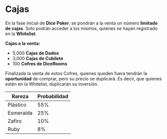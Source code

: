 # Cajas

En la fase inicial de **Dice Poker**, se pondrán a la venta un número **limitado** **de cajas**. Solo podrán acceder a los mismos, quienes se hayan registrado en la **Whitelist**.

**Cajas a la venta:**

- 5,000 **Cajas de Dados**
- 3,000 **Cajas de Cubilete**
- 100 **Cofres de DiceRooms**

Finalizada la venta de estos Cofres, quienes queden fuera tendrán la **oportunidad** de comprar, pero su precio se duplicará. Es decir, que quienes estén en la Whitelist, duplicarán su inversión.

| Rareza | Probabilidad |
| --- | --- |
| Plástico | 55% |
| Esmeralda | 25% |
| Zafiro | 10% |
| Ruby | 8% |